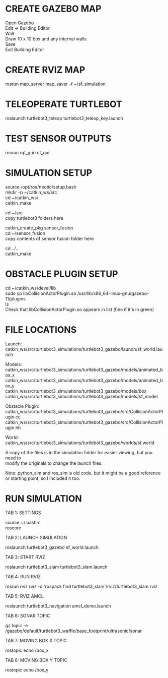 
# CREATE GAZEBO MAP

Open Gazebo <br/>
Edit -> Building Editor <br/>
Wall <br/>
Draw 10 x 10 box and any internal walls <br/>
Save <br/>
Exit Building Editor <br/>


# CREATE RVIZ MAP

rosrun map_server map_saver -f ~/sf_simulation


# TELEOPERATE TURTLEBOT

roslaunch turtlebot3_teleop turtlebot3_teleop_key.launch


# TEST SENSOR OUTPUTS

rosrun rqt_gui rqt_gui


# SIMULATION SETUP

source /opt/ros/neotic/setup.bash <br/>
mkdir -p ~/catkin_ws/src <br/>
cd ~/catkin_ws/ <br/>
catkin_make <br/>

cd ~/src <br/>
copy turtlebot3 folders here <br/>

catkin_create_pkg sensor_fusion <br/>
cd ~/sensor_fusion <br/>
copy contents of sensor fusion folder here <br/>

cd ../.. <br/>
catkin_make <br/>


# OBSTACLE PLUGIN SETUP

cd ~/catkin_ws/devel/lib <br/>
sudo cp libCollisionActorPlugin.so /usr/lib/x86_64-linux-gnu/gazebo-11/plugins <br/>
ls <br/>
Check that libCollisionActorPlugin.so appears in list (fine if it's in green) <br/>


# FILE LOCATIONS

Launch: <br/>
catkin_ws/src/turtlebot3_simulations/turtlebot3_gazebo/launch/sf_world.launch <br/>

Models: <br/>
catkin_ws/src/turtlebot3_simulations/turtlebot3_gazebo/models/animated_box_x <br/>
catkin_ws/src/turtlebot3_simulations/turtlebot3_gazebo/models/animated_box_y <br/>
catkin_ws/src/turtlebot3_simulations/turtlebot3_gazebo/models/box <br/>
catkin_ws/src/turtlebot3_simulations/turtlebot3_gazebo/models/sf_model <br/>

Obstacle Plugin: <br/>
catkin_ws/src/turtlebot3_simulations/turtlebot3_gazebo/src/CollisionActorPlugin.cc <br/>
catkin_ws/src/turtlebot3_simulations/turtlebot3_gazebo/src/CollisionActorPlugin.hh <br/>

World: <br/>
catkin_ws/src/turtlebot3_simulations/turtlebot3_gazebo/worlds/sf.world <br/>

A copy of the files is in the simulation folder for easier viewing, but you need to <br/>
modify the originals to change the launch files.

Note: python_sim and ros_sim is old code, but it might be a good reference or starting
point, so I included it too.


# RUN SIMULATION

TAB 1: SETTINGS

source ~/.bashrc <br/>
roscore



TAB 2: LAUNCH SIMULATION

roslaunch turtlebot3_gazebo sf_world.launch



TAB 3: START RVIZ

roslaunch turtlebot3_slam turtlebot3_slam.launch



TAB 4: RUN RVIZ

rosrun rviz rviz -d 'rospack find turtlebot3_slam'/rviz/turtlebot3_slam.rviz



TAB 5: RVIZ AMCL

roslaunch turtlebot3_navigation amcl_demo.launch


TAB 6: SONAR TOPIC

gz topic -e /gazebo/default/turtlebot3_waffle/base_footprint/ultrasonic/sonar



TAB 7: MOVING BOX X TOPIC

rostopic echo /box_x


TAB 8: MOVING BOX Y TOPIC

rostopic echo /box_y
